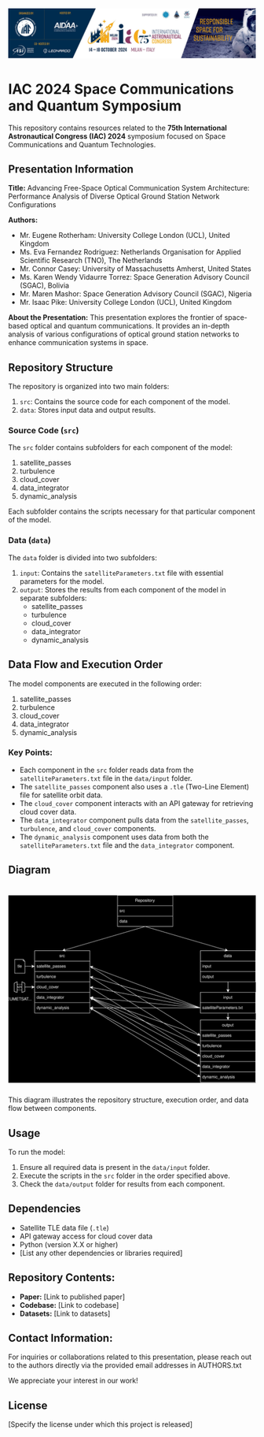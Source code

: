 <div align="center">
    <h1>
        <img src="assets/header.jpg">
    </h1>
</div>

# IAC 2024 Space Communications and Quantum Symposium

This repository contains resources related to the **75th International Astronautical Congress (IAC) 2024** symposium focused on Space Communications and Quantum Technologies.

## Presentation Information
**Title:** Advancing Free-Space Optical Communication System Architecture: Performance Analysis of Diverse Optical Ground Station Network Configurations

**Authors:** 
- Mr. Eugene Rotherham: University College London (UCL), United Kingdom
- Ms. Eva Fernandez Rodriguez: Netherlands Organisation for Applied Scientific Research (TNO), The Netherlands
- Mr. Connor Casey: University of Massachusetts Amherst, United States
- Ms. Karen Wendy Vidaurre Torrez: Space Generation Advisory Council (SGAC), Bolivia
- Mr. Maren Mashor: Space Generation Advisory Council (SGAC), Nigeria
- Mr. Isaac Pike: University College London (UCL), United Kingdom

**About the Presentation:**
This presentation explores the frontier of space-based optical and quantum communications. It provides an in-depth analysis of various configurations of optical ground station networks to enhance communication systems in space.

## Repository Structure

The repository is organized into two main folders:

1. `src`: Contains the source code for each component of the model.
2. `data`: Stores input data and output results.

### Source Code (`src`)

The `src` folder contains subfolders for each component of the model:

1. satellite_passes
2. turbulence
3. cloud_cover
4. data_integrator
5. dynamic_analysis

Each subfolder contains the scripts necessary for that particular component of the model.

### Data (`data`)

The `data` folder is divided into two subfolders:

1. `input`: Contains the `satelliteParameters.txt` file with essential parameters for the model.
2. `output`: Stores the results from each component of the model in separate subfolders:
   - satellite_passes
   - turbulence
   - cloud_cover
   - data_integrator
   - dynamic_analysis

## Data Flow and Execution Order

The model components are executed in the following order:

1. satellite_passes
2. turbulence
3. cloud_cover
4. data_integrator
5. dynamic_analysis

### Key Points:

- Each component in the `src` folder reads data from the `satelliteParameters.txt` file in the `data/input` folder.
- The `satellite_passes` component also uses a `.tle` (Two-Line Element) file for satellite orbit data.
- The `cloud_cover` component interacts with an API gateway for retrieving cloud cover data.
- The `data_integrator` component pulls data from the `satellite_passes`, `turbulence`, and `cloud_cover` components.
- The `dynamic_analysis` component uses data from both the `satelliteParameters.txt` file and the `data_integrator` component.

## Diagram
<div align="center">
    <h1>
        <img src="assets/software_architecture_vF.svg">
    </h1>
</div>

This diagram illustrates the repository structure, execution order, and data flow between components.

## Usage

To run the model:

1. Ensure all required data is present in the `data/input` folder.
2. Execute the scripts in the `src` folder in the order specified above.
3. Check the `data/output` folder for results from each component.

## Dependencies

- Satellite TLE data file (`.tle`)
- API gateway access for cloud cover data
- Python (version X.X or higher)
- [List any other dependencies or libraries required]


## Repository Contents:
- **Paper:** [Link to published paper]
- **Codebase:** [Link to codebase]
- **Datasets:** [Link to datasets]

## Contact Information:
For inquiries or collaborations related to this presentation, please reach out to the authors directly via the provided email addresses in AUTHORS.txt

We appreciate your interest in our work!

## License

[Specify the license under which this project is released]
